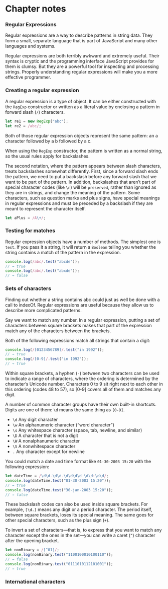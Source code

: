 # Chapter notes

### Regular Expressions

Regular expressions are a way to describe patterns in string data. They form a small, separate language that is part of JavaScript and many other languages and systems.

Regular expressions are both terribly awkward and extremely useful. Their syntax is cryptic and the programming interface JavaScript provides for them is clumsy. But they are a powerful tool for inspecting and processing strings. Properly understanding regular expressions will make you a more effective programmer.

### Creating a regular expression

A regular expression is a type of object. It can be either constructed with the `RegExp` constructor or written as a literal value by enclosing a pattern in forward slash (`/`) characters.

```javascript
let re1 = new RegExp("abc");
let re2 = /abc/;
```

Both of those regular expression objects represent the same pattern: an a character followed by a b followed by a c.

When using the `RegExp` constructor, the pattern is written as a normal string, so the usual rules apply for backslashes.

The second notation, where the pattern appears between slash characters, treats backslashes somewhat differently. First, since a forward slash ends the pattern, we need to put a backslash before any forward slash that we want to be part of the pattern. In addition, backslashes that aren’t part of special character codes (like `\n`) will be `preserved`, rather than ignored as they are in strings, and change the meaning of the pattern. Some characters, such as question marks and plus signs, have special meanings in regular expressions and must be preceded by a backslash if they are meant to represent the character itself.

```javascript
let aPlus = /A\+/;
```

### Testing for matches

Regular expression objects have a number of methods. The simplest one is `test`. If you pass it a string, it will return a `Boolean` telling you whether the string contains a match of the pattern in the expression.

```javascript
console.log(/abc/.test("abcde"));
// → true
console.log(/abc/.test("abxde"));
// → false
```

### Sets of characters

Finding out whether a string contains abc could just as well be done with a call to indexOf. Regular expressions are useful because they allow us to describe more complicated patterns.

Say we want to match any number. In a regular expression, putting a set of characters between square brackets makes that part of the expression match any of the characters between the brackets.

Both of the following expressions match all strings that contain a digit:

```javascript
console.log(/[0123456789]/.test("in 1992"));
// → true
console.log(/[0-9]/.test("in 1992"));
// → true
```

Within square brackets, a hyphen (`-`) between two characters can be used to indicate a range of characters, where the ordering is determined by the character’s Unicode number. Characters 0 to 9 sit right next to each other in this ordering (codes 48 to 57), so [0-9] covers all of them and matches any digit.

A number of common character groups have their own built-in shortcuts. Digits are one of them: `\d` means the same thing as `[0-9]`.

* `\d`	Any digit character
* `\w`	An alphanumeric character (“word character”)
* `\s`	Any whitespace character (space, tab, newline, and similar)
* `\D`	A character that is not a digit
* `\W`	A nonalphanumeric character
* `\S`	A nonwhitespace character
* `.`	Any character except for newline

You could match a date and time format like `01-30-2003 15:20` with the following expression:

```javascript
let dateTime = /\d\d-\d\d-\d\d\d\d \d\d:\d\d/;
console.log(dateTime.test("01-30-2003 15:20"));
// → true
console.log(dateTime.test("30-jan-2003 15:20"));
// → false
```

These backslash codes can also be used inside square brackets. For example, `[\d.]` means any digit or a period character. The period itself, between square brackets, loses its special meaning. The same goes for other special characters, such as the plus sign (`+`).

To invert a set of characters—that is, to express that you want to match any character except the ones in the set—you can write a caret (`^`) character after the opening bracket.

```javascript
let nonBinary = /[^01]/;
console.log(nonBinary.test("1100100010100110"));
// → false
console.log(nonBinary.test("0111010112101001"));
// → true
```

### International characters

